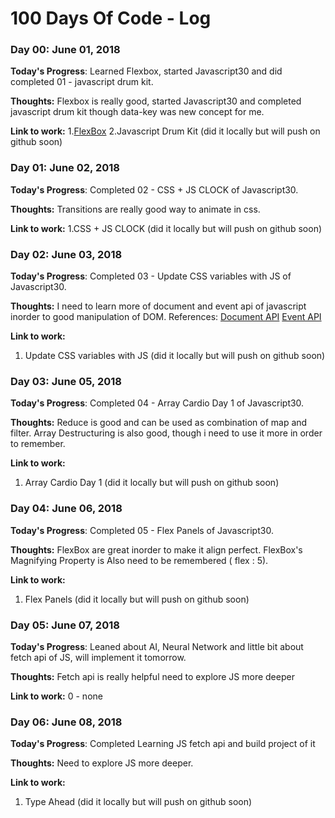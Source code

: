 # 100 Days Of Code - Log

### Day 00: June 01, 2018

**Today's Progress**: Learned Flexbox, started Javascript30 and did completed 01 - javascript drum kit.

**Thoughts:** Flexbox is really good, started Javascript30 and completed javascript drum kit though data-key was new concept for me.

**Link to work:** 
1.[FlexBox](https://flexboxfroggy.com/)
2.Javascript Drum Kit (did it locally but will push on github soon)

### Day 01: June 02, 2018

**Today's Progress**: Completed 02 - CSS + JS CLOCK of Javascript30.

**Thoughts:** Transitions are really good way to animate in css.

**Link to work:** 
1.CSS + JS CLOCK (did it locally but will push on github soon)

### Day 02: June 03, 2018

**Today's Progress**: Completed 03 - Update CSS variables with JS of Javascript30.

**Thoughts:** I need to learn more of document and event api of javascript inorder to good manipulation of DOM. References: [Document API](https://developer.mozilla.org/en-US/docs/Web/API/Document) [Event API](https://developer.mozilla.org/en-US/docs/Web/Events)

**Link to work:** 
1. Update CSS variables with JS (did it locally but will push on github soon)

### Day 03: June 05, 2018

**Today's Progress**: Completed 04 - Array Cardio Day 1 of Javascript30.

**Thoughts:** Reduce is good and can be used as combination of map and filter. Array Destructuring is also good, though i need to use it more in order to remember.

**Link to work:** 
1. Array Cardio Day 1 (did it locally but will push on github soon)

### Day 04: June 06, 2018

**Today's Progress**: Completed 05 - Flex Panels of Javascript30.

**Thoughts:** FlexBox are great inorder to make it align perfect. FlexBox's Magnifying Property is Also need to be remembered ( flex : 5).

**Link to work:** 
1. Flex Panels (did it locally but will push on github soon)

### Day 05: June 07, 2018

**Today's Progress**: Leaned about AI, Neural Network and little bit about fetch api of JS, will implement it tomorrow.

**Thoughts:** Fetch api is really helpful need to explore JS more deeper

**Link to work:** 
0 - none

### Day 06: June 08, 2018

**Today's Progress**: Completed Learning JS fetch api and build project of it

**Thoughts:** Need to explore JS more deeper.

**Link to work:** 
1. Type Ahead (did it locally but will push on github soon)
